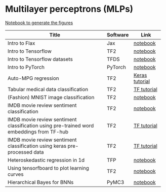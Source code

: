 
# Multilayer perceptrons (MLPs)

[Notebook to generate the figures](https://github.com/probml/pyprobml/blob/master/notebooks/figures/chapter13_figures.ipynb)

|Title|Software|Link|
|-----------|----|----|
|Intro to Flax| Jax| [notebook](flax_intro.ipynb)|
|Intro to Tensorflow| TF2| [notebook](tf_intro.ipynb)|
|Intro to Tensorflow datasets| TFDS| [notebook](tfds_intro.ipynb)|
|Intro to PyTorch| PyTorch| [notebook](pytorch_intro.ipynb)|
|Auto-MPG regression| TF2| [Keras tutorial](https://www.tensorflow.org/tutorials/keras/regression)
|Tabular medical data classification|TF2|[TF tutorial](https://www.tensorflow.org/tutorials/structured_data/feature_columns)
|(Fashion) MNIST image classification|TF2|[notebook](mlp_mnist_tf.ipynb)
|IMDB movie review sentiment classification |TF2|[notebook](mlp_imdb_tf.ipynb)
|IMDB movie review sentiment classification using pre-trained word embeddings from TF-hub|TF2|[TF tutorial](https://www.tensorflow.org/tutorials/keras/text_classification_with_hub)
|IMDB movie review sentiment classification using keras pre-processed data|TF2|[TF tutorial](https://www.tensorflow.org/tutorials/keras/text_classification)|
|Heteroskedastic regression in 1d| TFP | [notebook](mlp_1d_regression_hetero_tf.ipynb)|
|Using tensorfboard to plot learning curves| TF2 | [notebook](early_stopping_tensorboard_tf.ipynb)
|Hierarchical Bayes for BNNs| PyMC3 | [notebook](bnn_hierarchical_pymc3.ipynb)


